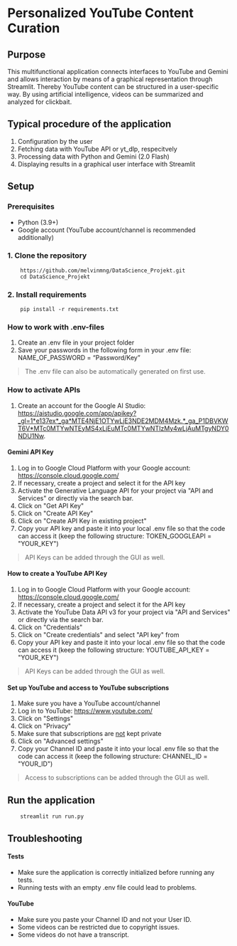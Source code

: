 # Personalized YouTube Content Curation

## Purpose
This multifunctional application connects interfaces to 
YouTube and Gemini and allows interaction by means of a graphical representation through Streamlit.
Thereby YouTube content can be structured in a user-specific way. By using artificial intelligence, videos can be summarized and analyzed for clickbait.


## Typical procedure of the application
1. Configuration by the user
2. Fetching data with YouTube API or yt_dlp, respecitvely
3. Processing data with Python and Gemini (2.0 Flash)
4. Displaying results in a graphical user interface with Streamlit


## Setup
### Prerequisites
- Python (3.9+)
- Google account (YouTube account/channel is recommended additionally)


### 1. Clone the repository
```
    https://github.com/melvinmng/DataScience_Projekt.git
    cd DataScience_Projekt
```

### 2. Install requirements
```
    pip install -r requirements.txt
```


### How to work with .env-files
1. Create an .env file in your project folder
2. Save your passwords in the following form in your .env file: NAME_OF_PASSWORD = “Password/Key”

> The .env file can also be automatically generated on first use.


### How to activate APIs
1. Create an account for the Google AI Studio: https://aistudio.google.com/app/apikey?_gl=1*e137ex*_ga*MTE4NjE1OTYwLjE3NDE2MDM4Mzk.*_ga_P1DBVKWT6V*MTc0MTYwNTEyMS4xLjEuMTc0MTYwNTIzMy4wLjAuMTgyNDY0NDU1Nw.


#### Gemini API Key
1. Log in to Google Cloud Platform with your Google account: https://console.cloud.google.com/
2. If necessary, create a project and select it for the API key
3. Activate the Generative Language API for your project via "API and Services" or directly via the search bar.
4. Click on "Get API Key"
5. Click on "Create API Key"
6. Click on "Create API Key in existing project"
7. Copy your API key and paste it into your local .env file so that the code can access it (keep the following structure: TOKEN_GOOGLEAPI = "YOUR_KEY")

> API Keys can be added through the GUI as well.


#### How to create a YouTube API Key
1. Log in to Google Cloud Platform with your Google account: https://console.cloud.google.com/
2. If necessary, create a project and select it for the API key
3. Activate the YouTube Data API v3 for your project via "API and Services" or directly via the search bar.
4. Click on "Credentials"
5. Click on "Create credentials" and select "API key" from
6. Copy your API key and paste it into your local .env file so that the code can access it (keep the following structure: YOUTUBE_API_KEY = "YOUR_KEY")

> API Keys can be added through the GUI as well.


#### Set up YouTube and access to YouTube subscriptions
1. Make sure you have a YouTube account/channel
2. Log in to YouTube: https://www.youtube.com/
3. Click on "Settings"
4. Click on "Privacy"
5. Make sure that subscriptions are <u>not</u> kept private
6. Click on "Advanced settings"
7. Copy your Channel ID and paste it into your local .env file so that the code can access it (keep the following structure: CHANNEL_ID = "YOUR_ID")

> Access to subscriptions can be added through the GUI as well.


## Run the application
```
    streamlit run run.py
```

## Troubleshooting
#### Tests
- Make sure the application is correctly initialized before running any tests.
- Running tests with an empty .env file could lead to problems.

#### YouTube
- Make sure you paste your Channel ID and not your User ID.
- Some videos can be restricted due to copyright issues.
- Some videos do not have a transcript.